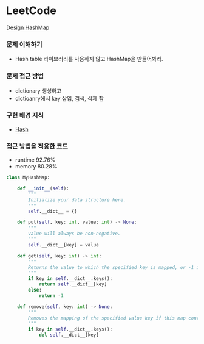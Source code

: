 # LeetCode
[Design HashMap](https://leetcode.com/explore/challenge/card/march-leetcoding-challenge-2021/588/week-1-march-1st-march-7th/3663/)

### 문제 이해하기
- Hash table 라이브러리를 사용하지 않고 HashMap을 만들어봐라.

### 문제 접근 방법
- dictionary 생성하고
- dictioanry에서 key 삽입, 검색, 삭제 함

### 구현 배경 지식
- [Hash](https://github.com/youngDaLee/TIL/blob/main/Algorithm/Hash.md)

### 접근 방법을 적용한 코드
- runtime 92.76%
- memory 80.28%
```python
class MyHashMap:

    def __init__(self):
        """
        Initialize your data structure here.
        """
        self.__dict__ = {}

    def put(self, key: int, value: int) -> None:
        """
        value will always be non-negative.
        """
        self.__dict__[key] = value

    def get(self, key: int) -> int:
        """
        Returns the value to which the specified key is mapped, or -1 if this map contains no mapping for the key
        """
        if key in self.__dict__.keys():
            return self.__dict__[key]
        else:
            return -1

    def remove(self, key: int) -> None:
        """
        Removes the mapping of the specified value key if this map contains a mapping for the key
        """
        if key in self.__dict__.keys():
            del self.__dict__[key]

```
